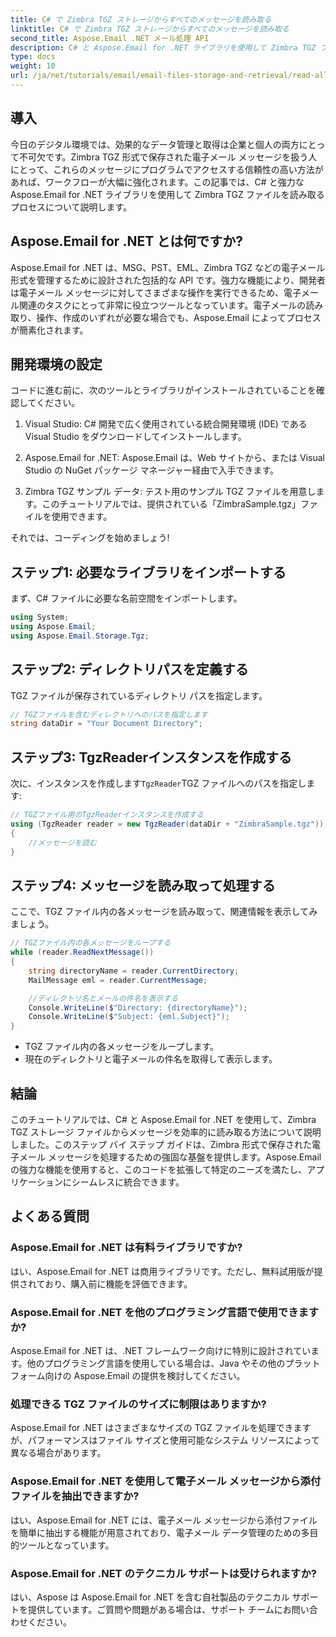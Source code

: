 ```yaml
---
title: C# で Zimbra TGZ ストレージからすべてのメッセージを読み取る
linktitle: C# で Zimbra TGZ ストレージからすべてのメッセージを読み取る
second_title: Aspose.Email .NET メール処理 API
description: C# と Aspose.Email for .NET ライブラリを使用して Zimbra TGZ ファイルを読み取るためのステップバイステップ ガイドを使用して、電子メール データ管理の可能性を最大限に引き出します。このチュートリアルは、電子メール メッセージに効率的にアクセスして処理するのに役立ちます。
type: docs
weight: 10
url: /ja/net/tutorials/email/email-files-storage-and-retrieval/read-all-messages-from-zimbra-tgz-storage/
---
```

## 導入

今日のデジタル環境では、効果的なデータ管理と取得は企業と個人の両方にとって不可欠です。Zimbra TGZ 形式で保存された電子メール メッセージを扱う人にとって、これらのメッセージにプログラムでアクセスする信頼性の高い方法があれば、ワークフローが大幅に強化されます。この記事では、C# と強力な Aspose.Email for .NET ライブラリを使用して Zimbra TGZ ファイルを読み取るプロセスについて説明します。

## Aspose.Email for .NET とは何ですか?

Aspose.Email for .NET は、MSG、PST、EML、Zimbra TGZ などの電子メール形式を管理するために設計された包括的な API です。強力な機能により、開発者は電子メール メッセージに対してさまざまな操作を実行できるため、電子メール関連のタスクにとって非常に役立つツールとなっています。電子メールの読み取り、操作、作成のいずれが必要な場合でも、Aspose.Email によってプロセスが簡素化されます。

## 開発環境の設定

コードに進む前に、次のツールとライブラリがインストールされていることを確認してください。

1. Visual Studio: C# 開発で広く使用されている統合開発環境 (IDE) である Visual Studio をダウンロードしてインストールします。

2. Aspose.Email for .NET: Aspose.Email は、Web サイトから、または Visual Studio の NuGet パッケージ マネージャー経由で入手できます。

3. Zimbra TGZ サンプル データ: テスト用のサンプル TGZ ファイルを用意します。このチュートリアルでは、提供されている「ZimbraSample.tgz」ファイルを使用できます。

それでは、コーディングを始めましょう!

## ステップ1: 必要なライブラリをインポートする

まず、C# ファイルに必要な名前空間をインポートします。

```csharp
using System;
using Aspose.Email;
using Aspose.Email.Storage.Tgz;
```

## ステップ2: ディレクトリパスを定義する

TGZ ファイルが保存されているディレクトリ パスを指定します。

```csharp
// TGZファイルを含むディレクトリへのパスを指定します
string dataDir = "Your Document Directory";
```

## ステップ3: TgzReaderインスタンスを作成する

次に、インスタンスを作成します`TgzReader`TGZ ファイルへのパスを指定します:

```csharp
// TGZファイル用のTgzReaderインスタンスを作成する
using (TgzReader reader = new TgzReader(dataDir + "ZimbraSample.tgz"))
{
    //メッセージを読む
}
```

## ステップ4: メッセージを読み取って処理する

ここで、TGZ ファイル内の各メッセージを読み取って、関連情報を表示してみましょう。

```csharp
// TGZファイル内の各メッセージをループする
while (reader.ReadNextMessage())
{
    string directoryName = reader.CurrentDirectory;
    MailMessage eml = reader.CurrentMessage;

    //ディレクトリ名とメールの件名を表示する
    Console.WriteLine($"Directory: {directoryName}");
    Console.WriteLine($"Subject: {eml.Subject}");
}
```

- TGZ ファイル内の各メッセージをループします。
- 現在のディレクトリと電子メールの件名を取得して表示します。


## 結論

このチュートリアルでは、C# と Aspose.Email for .NET を使用して、Zimbra TGZ ストレージ ファイルからメッセージを効率的に読み取る方法について説明しました。このステップ バイ ステップ ガイドは、Zimbra 形式で保存された電子メール メッセージを処理するための強固な基盤を提供します。Aspose.Email の強力な機能を使用すると、このコードを拡張して特定のニーズを満たし、アプリケーションにシームレスに統合できます。

## よくある質問

### Aspose.Email for .NET は有料ライブラリですか?
はい、Aspose.Email for .NET は商用ライブラリです。ただし、無料試用版が提供されており、購入前に機能を評価できます。

### Aspose.Email for .NET を他のプログラミング言語で使用できますか?
Aspose.Email for .NET は、.NET フレームワーク向けに特別に設計されています。他のプログラミング言語を使用している場合は、Java やその他のプラットフォーム向けの Aspose.Email の提供を検討してください。

### 処理できる TGZ ファイルのサイズに制限はありますか?
Aspose.Email for .NET はさまざまなサイズの TGZ ファイルを処理できますが、パフォーマンスはファイル サイズと使用可能なシステム リソースによって異なる場合があります。

### Aspose.Email for .NET を使用して電子メール メッセージから添付ファイルを抽出できますか?
はい、Aspose.Email for .NET には、電子メール メッセージから添付ファイルを簡単に抽出する機能が用意されており、電子メール データ管理のための多目的ツールとなっています。

### Aspose.Email for .NET のテクニカル サポートは受けられますか?
はい、Aspose は Aspose.Email for .NET を含む自社製品のテクニカル サポートを提供しています。ご質問や問題がある場合は、サポート チームにお問い合わせください。